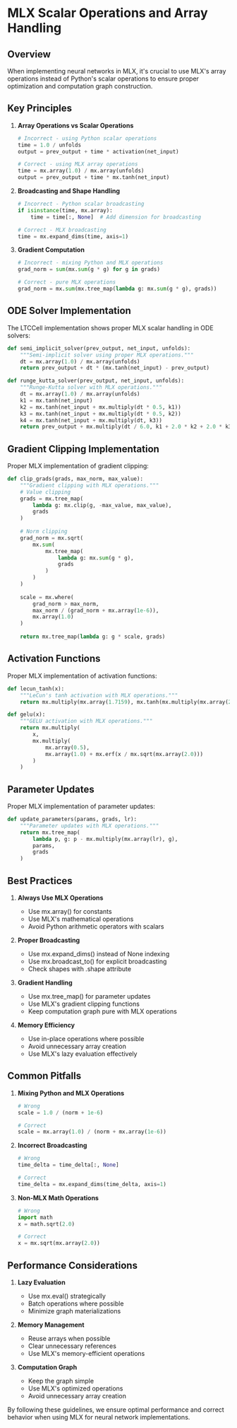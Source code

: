 # MLX Scalar Operations and Array Handling

## Overview

When implementing neural networks in MLX, it's crucial to use MLX's array operations instead of Python's scalar operations to ensure proper optimization and computation graph construction.

## Key Principles

1. **Array Operations vs Scalar Operations**
   ```python
   # Incorrect - using Python scalar operations
   time = 1.0 / unfolds
   output = prev_output + time * activation(net_input)

   # Correct - using MLX array operations
   time = mx.array(1.0) / mx.array(unfolds)
   output = prev_output + time * mx.tanh(net_input)
   ```

2. **Broadcasting and Shape Handling**
   ```python
   # Incorrect - Python scalar broadcasting
   if isinstance(time, mx.array):
       time = time[:, None]  # Add dimension for broadcasting

   # Correct - MLX broadcasting
   time = mx.expand_dims(time, axis=1)
   ```

3. **Gradient Computation**
   ```python
   # Incorrect - mixing Python and MLX operations
   grad_norm = sum(mx.sum(g * g) for g in grads)

   # Correct - pure MLX operations
   grad_norm = mx.sum(mx.tree_map(lambda g: mx.sum(g * g), grads))
   ```

## ODE Solver Implementation

The LTCCell implementation shows proper MLX scalar handling in ODE solvers:

```python
def semi_implicit_solver(prev_output, net_input, unfolds):
    """Semi-implicit solver using proper MLX operations."""
    dt = mx.array(1.0) / mx.array(unfolds)
    return prev_output + dt * (mx.tanh(net_input) - prev_output)

def runge_kutta_solver(prev_output, net_input, unfolds):
    """Runge-Kutta solver with MLX operations."""
    dt = mx.array(1.0) / mx.array(unfolds)
    k1 = mx.tanh(net_input)
    k2 = mx.tanh(net_input + mx.multiply(dt * 0.5, k1))
    k3 = mx.tanh(net_input + mx.multiply(dt * 0.5, k2))
    k4 = mx.tanh(net_input + mx.multiply(dt, k3))
    return prev_output + mx.multiply(dt / 6.0, k1 + 2.0 * k2 + 2.0 * k3 + k4)
```

## Gradient Clipping Implementation

Proper MLX implementation of gradient clipping:

```python
def clip_grads(grads, max_norm, max_value):
    """Gradient clipping with MLX operations."""
    # Value clipping
    grads = mx.tree_map(
        lambda g: mx.clip(g, -max_value, max_value),
        grads
    )
    
    # Norm clipping
    grad_norm = mx.sqrt(
        mx.sum(
            mx.tree_map(
                lambda g: mx.sum(g * g),
                grads
            )
        )
    )
    
    scale = mx.where(
        grad_norm > max_norm,
        max_norm / (grad_norm + mx.array(1e-6)),
        mx.array(1.0)
    )
    
    return mx.tree_map(lambda g: g * scale, grads)
```

## Activation Functions

Proper MLX implementation of activation functions:

```python
def lecun_tanh(x):
    """LeCun's tanh activation with MLX operations."""
    return mx.multiply(mx.array(1.7159), mx.tanh(mx.multiply(mx.array(2.0/3.0), x)))

def gelu(x):
    """GELU activation with MLX operations."""
    return mx.multiply(
        x,
        mx.multiply(
            mx.array(0.5),
            mx.array(1.0) + mx.erf(x / mx.sqrt(mx.array(2.0)))
        )
    )
```

## Parameter Updates

Proper MLX implementation of parameter updates:

```python
def update_parameters(params, grads, lr):
    """Parameter updates with MLX operations."""
    return mx.tree_map(
        lambda p, g: p - mx.multiply(mx.array(lr), g),
        params,
        grads
    )
```

## Best Practices

1. **Always Use MLX Operations**
   - Use mx.array() for constants
   - Use MLX's mathematical operations
   - Avoid Python arithmetic operators with scalars

2. **Proper Broadcasting**
   - Use mx.expand_dims() instead of None indexing
   - Use mx.broadcast_to() for explicit broadcasting
   - Check shapes with .shape attribute

3. **Gradient Handling**
   - Use mx.tree_map() for parameter updates
   - Use MLX's gradient clipping functions
   - Keep computation graph pure with MLX operations

4. **Memory Efficiency**
   - Use in-place operations where possible
   - Avoid unnecessary array creation
   - Use MLX's lazy evaluation effectively

## Common Pitfalls

1. **Mixing Python and MLX Operations**
   ```python
   # Wrong
   scale = 1.0 / (norm + 1e-6)
   
   # Correct
   scale = mx.array(1.0) / (norm + mx.array(1e-6))
   ```

2. **Incorrect Broadcasting**
   ```python
   # Wrong
   time_delta = time_delta[:, None]
   
   # Correct
   time_delta = mx.expand_dims(time_delta, axis=1)
   ```

3. **Non-MLX Math Operations**
   ```python
   # Wrong
   import math
   x = math.sqrt(2.0)
   
   # Correct
   x = mx.sqrt(mx.array(2.0))
   ```

## Performance Considerations

1. **Lazy Evaluation**
   - Use mx.eval() strategically
   - Batch operations where possible
   - Minimize graph materializations

2. **Memory Management**
   - Reuse arrays when possible
   - Clear unnecessary references
   - Use MLX's memory-efficient operations

3. **Computation Graph**
   - Keep the graph simple
   - Use MLX's optimized operations
   - Avoid unnecessary array creation

By following these guidelines, we ensure optimal performance and correct behavior when using MLX for neural network implementations.